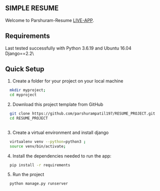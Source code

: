 

## SIMPLE RESUME

Welcome to Parshuram-Resume [LIVE-APP](http://parshuramresume.pythonanywhere.com/).


## Requirements

Last tested successfully with Python 3.6.19 and Ubuntu 16.04\
Django==2.2\



## Quick Setup

1. Create a folder for your project on your local machine
```bash
  mkdir myproject; 
  cd myproject

```

2. Download this project template from GitHub

```bash
  git clone https://github.com/parshurampatil197/RESUME_PROJECT.git
  cd RESUME_PROJECT
  
```

3. Create a virtual environment and install django

```bash
  virtualenv venv --python=python3 ; 
  source venv/bin/activate; 

```

4. Install the dependencies needed to run the app:

```bash
  pip install -r requirements

```


5. Run the project

```bash
  python manage.py runserver

```


